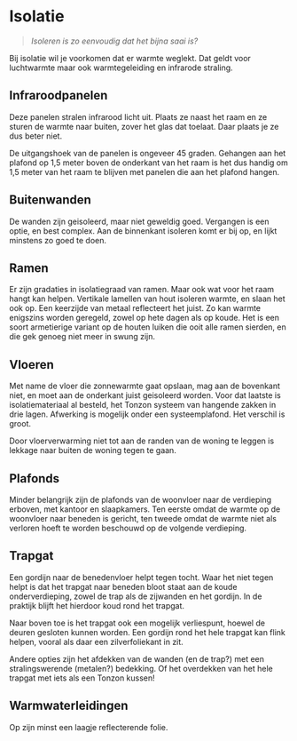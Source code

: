 # Isolatie

> *Isoleren is zo eenvoudig dat het bijna saai is?*

Bij isolatie wil je voorkomen dat er warmte weglekt.  Dat geldt
voor luchtwarmte maar ook warmtegeleiding en infrarode straling.


## Infraroodpanelen

Deze panelen stralen infrarood licht uit.  Plaats ze naast het
raam en ze sturen de warmte naar buiten, zover het glas dat
toelaat.  Daar plaats je ze dus beter niet.

De uitgangshoek van de panelen is ongeveer 45 graden.  Gehangen
aan het plafond op 1,5 meter boven de onderkant van het raam is
het dus handig om 1,5 meter van het raam te blijven met panelen
die aan het plafond hangen.


## Buitenwanden

De wanden zijn geisoleerd, maar niet geweldig goed.  Vergangen is
een optie, en best complex.  Aan de binnenkant isoleren komt er
bij op, en lijkt minstens zo goed te doen.


## Ramen

Er zijn gradaties in isolatiegraad van ramen.  Maar ook wat voor
het raam hangt kan helpen.  Vertikale lamellen van hout isoleren
warmte, en slaan het ook op.  Een keerzijde van metaal reflecteert
het juist.  Zo kan warmte enigszins worden geregeld, zowel op hete
dagen als op koude.  Het is een soort armetierige variant op de
houten luiken die ooit alle ramen sierden, en die gek genoeg niet
meer in swung zijn.


## Vloeren

Met name de vloer die zonnewarmte gaat opslaan, mag aan de bovenkant
niet, en moet aan de onderkant juist geisoleerd worden.  Voor dat
laatste is isolatiemateriaal al besteld, het Tonzon systeem van
hangende zakken in drie lagen.  Afwerking is mogelijk onder een
systeemplafond.  Het verschil is groot.

Door vloerverwarming niet tot aan de randen van de woning te leggen
is lekkage naar buiten de woning tegen te gaan.


## Plafonds

Minder belangrijk zijn de plafonds van de woonvloer naar de verdieping
erboven, met kantoor en slaapkamers.  Ten eerste omdat de warmte op de
woonvloer naar beneden is gericht, ten tweede omdat de warmte niet als
verloren hoeft te worden beschouwd op de volgende verdieping.


## Trapgat

Een gordijn naar de benedenvloer helpt tegen tocht.  Waar het niet
tegen helpt is dat het trapgat naar beneden bloot staat aan de
koude onderverdieping, zowel de trap als de zijwanden en het
gordijn.  In de praktijk blijft het hierdoor koud rond het trapgat.

Naar boven toe is het trapgat ook een mogelijk verliespunt, hoewel
de deuren gesloten kunnen worden.  Een gordijn rond het hele trapgat
kan flink helpen, vooral als daar een zilverfoliekant in zit.

Andere opties zijn het afdekken van de wanden (en de trap?) met een
stralingswerende (metalen?) bedekking.  Of het overdekken van het
hele trapgat met iets als een Tonzon kussen!


## Warmwaterleidingen

Op zijn minst een laagje reflecterende folie.


